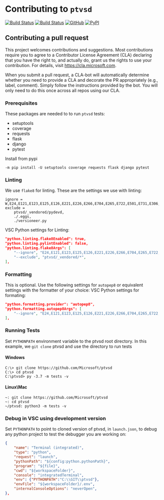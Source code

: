 # Contributing to `ptvsd` 

[![Build Status](https://ptvsd.visualstudio.com/_apis/public/build/definitions/557bd35a-f98d-4c49-9bc9-c7d548f78e4d/1/badge)](https://ptvsd.visualstudio.com/ptvsd/ptvsd%20Team/_build/index?definitionId=1)
[![Build Status](https://travis-ci.org/Microsoft/ptvsd.svg?branch=master)](https://travis-ci.org/Microsoft/ptvsd)
[![GitHub](https://img.shields.io/badge/license-MIT-brightgreen.svg)](https://raw.githubusercontent.com/Microsoft/ptvsd/master/LICENSE)
[![PyPI](https://img.shields.io/pypi/v/ptvsd.svg)](https://pypi.org/project/ptvsd/)


## Contributing a pull request
This project welcomes contributions and suggestions.  Most contributions require you to agree to a
Contributor License Agreement (CLA) declaring that you have the right to, and actually do, grant us
the rights to use your contribution. For details, visit https://cla.microsoft.com.

When you submit a pull request, a CLA-bot will automatically determine whether you need to provide
a CLA and decorate the PR appropriately (e.g., label, comment). Simply follow the instructions
provided by the bot. You will only need to do this once across all repos using our CLA.

### Prerequisites
These packages are needed to to run `ptvsd` tests:
* setuptools
* coverage
* requests
* flask
* django
* pytest

Install from pypi
```console
-m pip install -U setuptools coverage requests flask django pytest
```

### Linting
We use `flake8` for linting. These are the settings we use with linting:
```console
ignore = W,E24,E121,E123,E125,E126,E221,E226,E266,E704,E265,E722,E501,E731,E306,E401,E302,E222
exclude =
    ptvsd/_vendored/pydevd,
    ./.eggs,
    ./versioneer.py
```
VSC Python settings for Linting:
```json
"python.linting.flake8Enabled": true,
"python.linting.pylintEnabled": false,
"python.linting.flake8Args": [
    "--ignore", "E24,E121,E123,E125,E126,E221,E226,E266,E704,E265,E722,E501,E731,E306,E401,E302,E222",
    "--exclude", "ptvsd/_vendored/*",
],
```

### Formatting
This is optional. Use the following settings for `autopep8` or equivalent settings with the formatter of your choice:
VSC Python settings for formating:
```json
"python.formatting.provider": "autopep8",
"python.formatting.autopep8Args": [
    "--ignore", "E24,E121,E123,E125,E126,E221,E226,E266,E704,E265,E722,E501,E731,E306,E401,E302,E222"
],
```

### Running Tests
Set `PYTHONPATH` environment variable to the ptvsd root directory. In this example, we `git clone` ptvsd and use the directory to run tests
#### Windows
```
C:\> git clone https://github.com/Microsoft/ptvsd
C:\> cd ptvsd
C:\ptvsd> py -3.7 -m tests -v
```
#### Linux\Mac
```
~: git clone https://github.com/Microsoft/ptvsd
~: cd ptvsd
~/ptvsd: python3 -m tests -v
```

### Debug in VSC using development version
Set `PYTHONPATH` to point to cloned version of ptvsd, in `launch.json`, to debug any python project to test the debugger you are working on:
```json
{
    "name": "Terminal (integrated)",
    "type": "python",
    "request": "launch",
    "pythonPath": "${config:python.pythonPath}",
    "program": "${file}",
    "cwd": "${workspaceFolder}",
    "console": "integratedTerminal",
    "env": {"PYTHONPATH":"C:\\GIT\\ptvsd"},
    "envFile": "${workspaceFolder}/.env",
    "internalConsoleOptions": "neverOpen",
},
```
